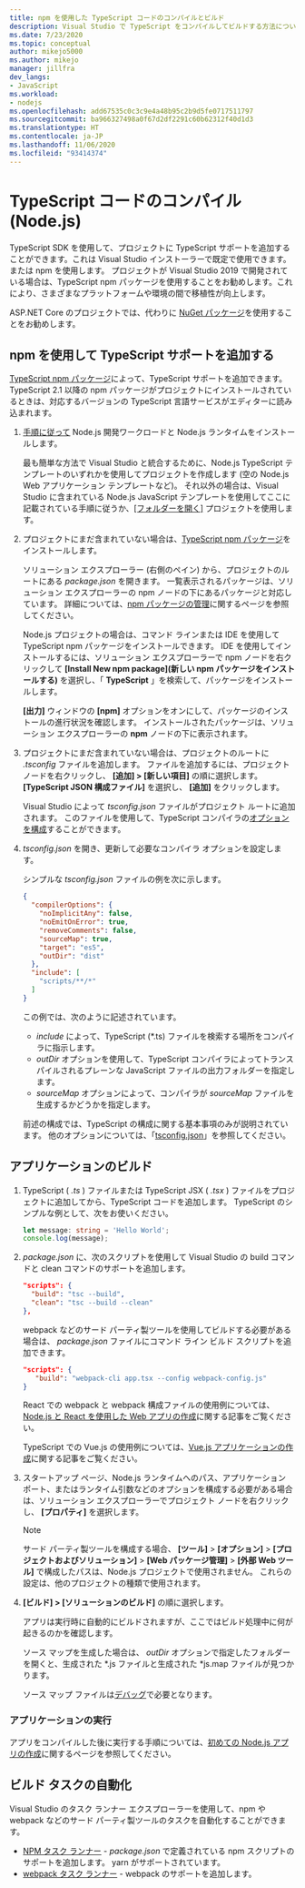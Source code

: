 ```yaml
---
title: npm を使用した TypeScript コードのコンパイルとビルド
description: Visual Studio で TypeScript をコンパイルしてビルドする方法について説明します。
ms.date: 7/23/2020
ms.topic: conceptual
author: mikejo5000
ms.author: mikejo
manager: jillfra
dev_langs:
- JavaScript
ms.workload:
- nodejs
ms.openlocfilehash: add67535c0c3c9e4a48b95c2b9d5fe0717511797
ms.sourcegitcommit: ba966327498a0f67d2df2291c60b62312f40d1d3
ms.translationtype: HT
ms.contentlocale: ja-JP
ms.lasthandoff: 11/06/2020
ms.locfileid: "93414374"
---
```

# <a name="compile-typescript-code-nodejs"></a>TypeScript コードのコンパイル (Node.js)

TypeScript SDK を使用して、プロジェクトに TypeScript サポートを追加することができます。これは Visual Studio インストーラーで既定で使用できます。または npm を使用します。 プロジェクトが Visual Studio 2019 で開発されている場合は、TypeScript npm パッケージを使用することをお勧めします。これにより、さまざまなプラットフォームや環境の間で移植性が向上します。

ASP.NET Core のプロジェクトでは、代わりに [NuGet パッケージ](../javascript/compile-typescript-code-nuget.md)を使用することをお勧めします。

## <a name="add-typescript-support-using-npm"></a>npm を使用して TypeScript サポートを追加する

[TypeScript npm パッケージ](https://www.npmjs.com/package/typescript)によって、TypeScript サポートを追加できます。 TypeScript 2.1 以降の npm パッケージがプロジェクトにインストールされているときは、対応するバージョンの TypeScript 言語サービスがエディターに読み込まれます。

1. [手順に従って](../ide/quickstart-nodejs.md?toc=%252fvisualstudio%252fjavascript%252ftoc.json) Node.js 開発ワークロードと Node.js ランタイムをインストールします。

   最も簡単な方法で Visual Studio と統合するために、Node.js TypeScript テンプレートのいずれかを使用してプロジェクトを作成します (空の Node.js Web アプリケーション テンプレートなど)。 それ以外の場合は、Visual Studio に含まれている Node.js JavaScript テンプレートを使用してここに記載されている手順に従うか、[[フォルダーを開く]](../javascript/develop-javascript-code-without-solutions-projects.md) プロジェクトを使用します。

1. プロジェクトにまだ含まれていない場合は、[TypeScript npm パッケージ](https://www.npmjs.com/package/typescript)をインストールします。

   ソリューション エクスプローラー (右側のペイン) から、プロジェクトのルートにある *package.json* を開きます。 一覧表示されるパッケージは、ソリューション エクスプローラーの npm ノードの下にあるパッケージと対応しています。 詳細については、[npm パッケージの管理](../javascript/npm-package-management.md)に関するページを参照してください。

   Node.js プロジェクトの場合は、コマンド ラインまたは IDE を使用して TypeScript npm パッケージをインストールできます。 IDE を使用してインストールするには、ソリューション エクスプローラーで npm ノードを右クリックして **[Install New npm package]\(新しい npm パッケージをインストールする\)** を選択し、「 **TypeScript** 」を検索して、パッケージをインストールします。

   **[出力]** ウィンドウの **[npm]** オプションをオンにして、パッケージのインストールの進行状況を確認します。 インストールされたパッケージは、ソリューション エクスプローラーの **npm** ノードの下に表示されます。

1. プロジェクトにまだ含まれていない場合は、プロジェクトのルートに *.tsconfig* ファイルを追加します。 ファイルを追加するには、プロジェクト ノードを右クリックし、 **[追加] > [新しい項目]** の順に選択します。 **[TypeScript JSON 構成ファイル]** を選択し、 **[追加]** をクリックします。

   Visual Studio によって *tsconfig.json* ファイルがプロジェクト ルートに追加されます。 このファイルを使用して、TypeScript コンパイラの[オプションを構成](https://www.typescriptlang.org/docs/handbook/tsconfig-json.html)することができます。

1. *tsconfig.json* を開き、更新して必要なコンパイラ オプションを設定します。

   シンプルな *tsconfig.json* ファイルの例を次に示します。

   ```json
   {
     "compilerOptions": {
       "noImplicitAny": false,
       "noEmitOnError": true,
       "removeComments": false,
       "sourceMap": true,
       "target": "es5",
       "outDir": "dist"
     },
     "include": [
       "scripts/**/*"
     ]
   }
   ```

   この例では、次のように記述されています。
   - *include* によって、TypeScript (*.ts) ファイルを検索する場所をコンパイラに指示します。
   - *outDir* オプションを使用して、TypeScript コンパイラによってトランスパイルされるプレーンな JavaScript ファイルの出力フォルダーを指定します。
   - *sourceMap* オプションによって、コンパイラが *sourceMap* ファイルを生成するかどうかを指定します。

   前述の構成では、TypeScript の構成に関する基本事項のみが説明されています。 他のオプションについては、「[tsconfig.json](https://www.typescriptlang.org/docs/handbook/tsconfig-json.html)」を参照してください。

## <a name="build-the-application"></a>アプリケーションのビルド

1. TypeScript ( *.ts* ) ファイルまたは TypeScript JSX ( *.tsx* ) ファイルをプロジェクトに追加してから、TypeScript コードを追加します。 TypeScript のシンプルな例として、次をお使いください。

   ```typescript
   let message: string = 'Hello World';
   console.log(message);
   ```

1. *package.json* に、次のスクリプトを使用して Visual Studio の build コマンドと clean コマンドのサポートを追加します。

   ```json
   "scripts": {
     "build": "tsc --build",
     "clean": "tsc --build --clean"
   },
   ```

   webpack などのサード パーティ製ツールを使用してビルドする必要がある場合は、 *package.json* ファイルにコマンド ライン ビルド スクリプトを追加できます。

   ```json
   "scripts": {
      "build": "webpack-cli app.tsx --config webpack-config.js"
   }
   ```

   React での webpack と webpack 構成ファイルの使用例については、[Node.js と React を使用した Web アプリの作成](../javascript/tutorial-nodejs-with-react-and-jsx.md)に関する記事をご覧ください。

   TypeScript での Vue.js の使用例については、[Vue.js アプリケーションの作成](/javascript/create-application-with-vuejs)に関する記事をご覧ください。

1. スタートアップ ページ、Node.js ランタイムへのパス、アプリケーション ポート、またはランタイム引数などのオプションを構成する必要がある場合は、ソリューション エクスプローラーでプロジェクト ノードを右クリックし、 **[プロパティ]** を選択します。

   >[!NOTE]
   > サード パーティ製ツールを構成する場合、 **[ツール]**  >  **[オプション]**  >  **[プロジェクトおよびソリューション]**  >  **[Web パッケージ管理]**  >  **[外部 Web ツール]** で構成したパスは、Node.js プロジェクトで使用されません。 これらの設定は、他のプロジェクトの種類で使用されます。

1. **[ビルド] > [ソリューションのビルド]** の順に選択します。

   アプリは実行時に自動的にビルドされますが、ここではビルド処理中に何が起きるのかを確認します。

   ソース マップを生成した場合は、 *outDir* オプションで指定したフォルダーを開くと、生成された \*.js ファイルと生成された \*js.map ファイルが見つかります。

   ソース マップ ファイルは[デバッグ](../javascript/debug-nodejs.md)で必要となります。

### <a name="run-the-application"></a>アプリケーションの実行

アプリをコンパイルした後に実行する手順については、[初めての Node.js アプリの作成](../ide/quickstart-nodejs.md?toc=%252fvisualstudio%252fjavascript%252ftoc.json#run-the-application)に関するページを参照してください。

## <a name="automate-build-tasks"></a>ビルド タスクの自動化

Visual Studio のタスク ランナー エクスプローラーを使用して、npm や webpack などのサード パーティ製ツールのタスクを自動化することができます。

- [NPM タスク ランナー](https://marketplace.visualstudio.com/items?itemName=MadsKristensen.NPMTaskRunner) - *package.json* で定義されている npm スクリプトのサポートを追加します。 yarn がサポートされています。
- [webpack タスク ランナー](https://marketplace.visualstudio.com/items?itemName=MadsKristensen.WebPackTaskRunner) - webpack のサポートを追加します。